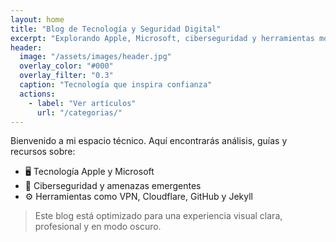 ```yaml
---
layout: home
title: "Blog de Tecnología y Seguridad Digital"
excerpt: "Explorando Apple, Microsoft, ciberseguridad y herramientas modernas"
header:
  image: "/assets/images/header.jpg"
  overlay_color: "#000"
  overlay_filter: "0.3"
  caption: "Tecnología que inspira confianza"
  actions:
    - label: "Ver artículos"
      url: "/categorias/"
---
```


Bienvenido a mi espacio técnico. Aquí encontrarás análisis, guías y recursos sobre:

- 🖥️ Tecnología Apple y Microsoft
- 🔐 Ciberseguridad y amenazas emergentes
- ⚙️ Herramientas como VPN, Cloudflare, GitHub y Jekyll

> Este blog está optimizado para una experiencia visual clara, profesional y en modo oscuro.

